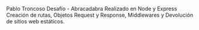 Pablo Troncoso
Desafío - Abracadabra
Realizado en Node y Express
Creación de rutas, Objetos Request y Response, Middlewares y Devolución de sitios web estáticos.
